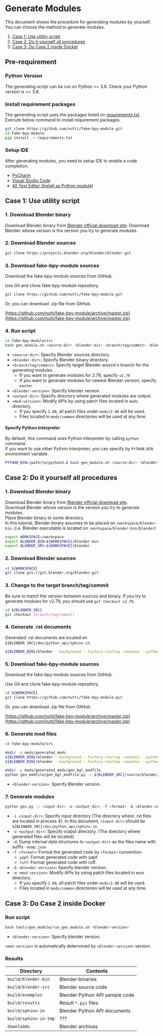 <!-- markdownlint-disable MD024 -->

# Generate Modules

This document shows the procedure for generating modules by yourself.  
You can choose the method to generate modules.

1. [Case 1: Use utility script](#case-1-use-utility-script)
2. [Case 2: Do it yourself all procedures](#case-2-do-it-yourself-all-procedures)
3. [Case 3: Do Case 2 inside Docker](#case-3-do-case-2-inside-docker)

## Pre-requirement

### Python Version

The generating script can be run on Python >= 3.8.
Check your Python version is >= 3.8.

### Install requirement packages

The generating script uses the packages listed on
[requirements.txt](../requirements.txt).  
Execute below command to install requirement packages.

```bash
git clone https://github.com/nutti/fake-bpy-module.git
cd fake-bpy-module
pip install -r requirements.txt
```

### Setup IDE

After generating modules, you need to setup IDE to enable a code completion.

* [PyCharm](docs/setup_pycharm.md)
* [Visual Studio Code](docs/setup_visual_studio_code.md)
* [All Text Editor (Install as Python module)](docs/setup_all_text_editor.md)

## Case 1: Use utility script

### 1. Download Blender binary

Download Blender binary from [Blender official download site](https://download.blender.org/release/).
Download Blender whose version is the version you try to generate modules.

### 2. Download Blender sources

```bash
git clone https://projects.blender.org/blender/blender.git
```

### 3. Download fake-bpy-module sources

Download the fake-bpy-module sources from GitHub.

Use Git and clone fake-bpy-module repository.

```bash
git clone https://github.com/nutti/fake-bpy-module.git
```

Or, you can download .zip file from GitHub.

[https://github.com/nutti/fake-bpy-module/archive/master.zip](https://github.com/nutti/fake-bpy-module/archive/master.zip)

### 4. Run script

<!-- markdownlint-disable MD013 -->
```bash
cd fake-bpy-module/src
bash gen_module.sh <source-dir> <blender-dir> <branch/tag/commit> <blender-version> <output-dir> <mod-version>
```
<!-- markdownlint-enable MD013 -->

* `<source-dir>`: Specify Blender sources directory.
* `<blender-dir>`: Specify Blender binary directory.
* `<branch/tag/commit>`: Specify target Blender source's branch for the
  generating modules.
  * If you want to generate modules for 2.79, specify `v2.79`
  * If you want to generate modules for newest Blender version, specify `master`
* `<blender-version>`: Specify blender version.
* `<output-dir>`: Specify directory where generated modules are output.
* `<mod-version>`: Modify APIs by using patch files located in `mods` directory.
  * If you specify `2.80`, all patch files under `mods/2.80` will be used.
  * Files located in `mods/common` directories will be used at any time.

#### Specify Python interpreter

By default, this command uses Python interpreter by calling `python` command.  
If you want to use other Python interpreter, you can specify by `PYTHON_BIN`
environment variable.

<!-- markdownlint-disable MD013 -->
```bash
PYTHON_BIN=/path/to/python3.8 bash gen_module.sh <source-dir> <blender-dir> <branch/tag/commit> <output-dir> <mod-version>
```
<!-- markdownlint-enable MD013 -->

## Case 2: Do it yourself all procedures

### 1. Download Blender binary

Download Blender binary from
[Blender official download site](https://download.blender.org/release/).  
Download Blender whose version is the version you try to generate modules.  
Place Blender binary to some directory.  
In this tutorial, Blender binary assumes to be placed on
`/workspace/blender-bin`. (i.e. Blender executable is located on
`/workspace/blender-bin/blender`)

```bash
export WORKSPACE=/workspace
export BLENDER_BIN=${WORKSPACE}/blender-bin
export BLENDER_SRC=${WORKSPACE}/blender
```

### 2. Download Blender sources

```bash
cd ${WORKSPACE}
git clone git://git.blender.org/blender.git
```

### 3. Change to the target branch/tag/commit

Be sure to match the version between sources and binary.
If you try to generate modules for v2.79, you should use `git checkout v2.79`.

```bash
cd ${BLENDER_SRC}
git checkout [branch/tag/commit]
```

### 4. Generate .rst documents

Generated .rst documents are located on `${BLENDER_SRC}/doc/python_api/sphinx-in`.

<!-- markdownlint-disable MD013 -->
```bash
${BLENDER_BIN}/blender --background --factory-startup -noaudio --python-exit-code 1 --python doc/python_api/sphinx_doc_gen.py
```
<!-- markdownlint-enable MD013 -->

### 5. Download fake-bpy-module sources

Download the fake-bpy-module sources from GitHub.

Use Git and clone fake-bpy-module repository.

```bash
cd ${WORKSPACE}
git clone https://github.com/nutti/fake-bpy-module.git
```

Or, you can download .zip file from GitHub.

[https://github.com/nutti/fake-bpy-module/archive/master.zip](https://github.com/nutti/fake-bpy-module/archive/master.zip)

### 6. Generate mod files

<!-- markdownlint-disable MD013 -->
```bash
cd fake-bpy-module/src

mkdir -p mods/generated_mods
${BLENDER_BIN}/blender --background --factory-startup -noaudio --python-exit-code 1 --python gen_modfile/gen_external_modules_modfile.py -- -m addon_utils -o mods/generated_mods/gen_modules_modfile
${BLENDER_BIN}/blender --background --factory-startup -noaudio --python-exit-code 1 --python gen_modfile/gen_external_modules_modfile.py -- -m keyingsets_builtins -a -o mods/generated_mods/gen_startup_modfile

mkdir -p mods/generated_mods/gen_bgl_modfile
python gen_modfile/gen_bgl_modfile.py -i ${BLENDER_SRC}/source/blender/python/generic/bgl.c -o mods/generated_mods/gen_bgl_modfile/bgl.json
```
<!-- markdownlint-enable MD013 -->

* `<blender-version>`: Specify Blender version.

### 7. Generate modules

<!-- markdownlint-disable MD013 -->
```bash
python gen.py -i <input-dir> -o <output-dir> -f <format> -b <blender-version> -m <mod-version>
```
<!-- markdownlint-enable MD013 -->

* `-i <input-dir>`: Specify input directory (The directory where .rst files are
  located in process 4). In this document, `<input-dir>` should be
  `${BLENDER_SRC}/doc/python_api/sphinx-in`.
* `-o <output-dir>`: Specify output directory. (The directory where generated
  files will be located)
* `-d`: Dump internal data structures to `<output-dir>` as the files name with
  suffix `-dump.json`
* `-f <format>`: Format the generated code by `<format>` convention.
  * `yapf`: Format generated code with yapf.
  * `ruff`: Format generated code with ruff.
* `-b <blender-version>`: Specify blender version.
* `-m <mod-version>`: Modify APIs by using patch files located in `mods` directory.
  * If you specify `2.80`, all patch files under `mods/2.80` will be used.
  * Files located in `mods/common` directories will be used at any time.

## Case 3: Do Case 2 inside Docker

### Run script

<!-- markdownlint-disable MD013 -->
```bash
bash tools/gen_module/run_gen_module.sh <blender-version>
```
<!-- markdownlint-enable MD013 -->

* `<blender-version>`: Specify blender version.

`<mod-version>` is automatically determined by `<blender-version>` version.

### Results

| Directory | Contents |
|----|----|
| `build/blender-bin` | Blender binaries |
| `build/blender-src` | Blender source code |
| `build/examples` | Blender Python API sample code |
| `build/results` | Result `*.pyi` files |
| `build/sphinx-in` | Blender Python API documents |
| `build/sphinx-in-tmp` | ??? |
| `downloads` | Blender archives |
